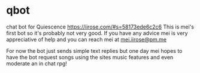 # qbot
chat bot for Quiescence https://iirose.com/#s=58173ede6c2c6
This is mei's first bot so it's probably not very good. If you have any advice mei is very appreciative of help and you can reach mei at mei.iirose@pm.me

For now the bot just sends simple text replies but one day mei hopes to have the bot request songs using the sites music features and even moderate an in chat rpg!
